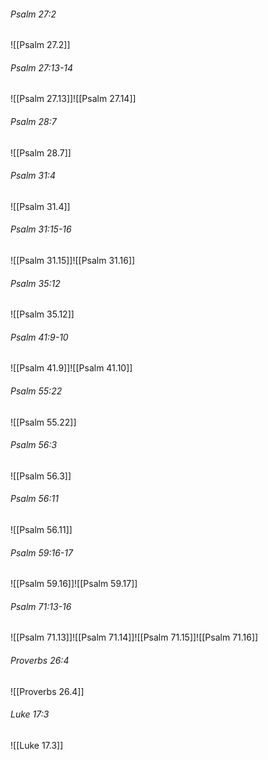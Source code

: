 ###### Psalm 27:2

![[Psalm 27.2]]

###### Psalm 27:13-14

![[Psalm 27.13]]![[Psalm 27.14]]

###### Psalm 28:7

![[Psalm 28.7]]

###### Psalm 31:4

![[Psalm 31.4]]

###### Psalm 31:15-16

![[Psalm 31.15]]![[Psalm 31.16]]

###### Psalm 35:12

![[Psalm 35.12]]

###### Psalm 41:9-10

![[Psalm 41.9]]![[Psalm 41.10]]

###### Psalm 55:22

![[Psalm 55.22]]

###### Psalm 56:3

![[Psalm 56.3]]

###### Psalm 56:11

![[Psalm 56.11]]

###### Psalm 59:16-17

![[Psalm 59.16]]![[Psalm 59.17]]

###### Psalm 71:13-16

![[Psalm 71.13]]![[Psalm 71.14]]![[Psalm 71.15]]![[Psalm 71.16]]

###### Proverbs 26:4

![[Proverbs 26.4]]

###### Luke 17:3

![[Luke 17.3]]